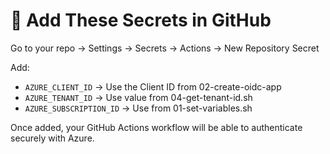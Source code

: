 # 🔐 Add These Secrets in GitHub

Go to your repo → Settings → Secrets → Actions → New Repository Secret

Add:

- `AZURE_CLIENT_ID` → Use the Client ID from 02-create-oidc-app
- `AZURE_TENANT_ID` → Use value from 04-get-tenant-id.sh
- `AZURE_SUBSCRIPTION_ID` → Use from 01-set-variables.sh

Once added, your GitHub Actions workflow will be able to authenticate securely with Azure.
